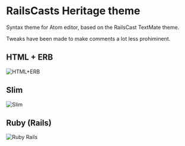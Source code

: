 # RailsCasts Heritage theme

Syntax theme for Atom editor, based on the RailsCast TextMate theme.

Tweaks have been made to make comments a lot less prohiminent.

## HTML + ERB

![HTML+ERB](http://i.imgur.com/FEUcNtc.png)

## Slim

![Slim](http://i.imgur.com/Sy3qODY.png)

## Ruby (Rails)

![Ruby Rails](http://i.imgur.com/mMW0miT.png)
